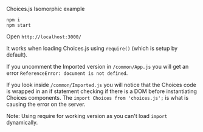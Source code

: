 Choices.js Isomorphic example

```
npm i
npm start
```

Open `http://localhost:3000/`

It works when loading Choices.js using `require()` (which is setup by default).

If you uncomment the Imported version in `/common/App.js` you will get an error `ReferenceError: document is not defined`.

If you look inside `/common/Imported.js` you will notice that the Choices code is wrapped in an if statement checking if there is a DOM before instantiating Choices components. The `import Choices from 'choices.js';` is what is causing the error on the server.

Note: Using require for working version as you can't load `import` dynamically. 